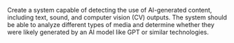 Create a system capable of detecting the use of AI-generated content, including text, sound, and computer vision (CV) outputs. The system should be able to analyze different types of media and determine whether they were likely generated by an AI model like GPT or similar technologies.
